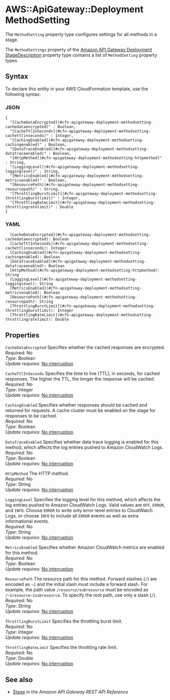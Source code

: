 # AWS::ApiGateway::Deployment MethodSetting<a name="aws-properties-apigateway-deployment-methodsetting"></a>

The `MethodSetting` property type configures settings for all methods in a stage\.

The `MethodSettings` property of the [Amazon API Gateway Deployment StageDescription](https://docs.aws.amazon.com/AWSCloudFormation/latest/UserGuide/aws-properties-apigateway-deployment-stagedescription.html) property type contains a list of `MethodSetting` property types\.

## Syntax<a name="aws-properties-apigateway-deployment-methodsetting-syntax"></a>

To declare this entity in your AWS CloudFormation template, use the following syntax:

### JSON<a name="aws-properties-apigateway-deployment-methodsetting-syntax.json"></a>

```
{
  "[CacheDataEncrypted](#cfn-apigateway-deployment-methodsetting-cachedataencrypted)" : Boolean,
  "[CacheTtlInSeconds](#cfn-apigateway-deployment-methodsetting-cachettlinseconds)" : Integer,
  "[CachingEnabled](#cfn-apigateway-deployment-methodsetting-cachingenabled)" : Boolean,
  "[DataTraceEnabled](#cfn-apigateway-deployment-methodsetting-datatraceenabled)" : Boolean,
  "[HttpMethod](#cfn-apigateway-deployment-methodsetting-httpmethod)" : String,
  "[LoggingLevel](#cfn-apigateway-deployment-methodsetting-logginglevel)" : String,
  "[MetricsEnabled](#cfn-apigateway-deployment-methodsetting-metricsenabled)" : Boolean,
  "[ResourcePath](#cfn-apigateway-deployment-methodsetting-resourcepath)" : String,
  "[ThrottlingBurstLimit](#cfn-apigateway-deployment-methodsetting-throttlingburstlimit)" : Integer,
  "[ThrottlingRateLimit](#cfn-apigateway-deployment-methodsetting-throttlingratelimit)" : Double
}
```

### YAML<a name="aws-properties-apigateway-deployment-methodsetting-syntax.yaml"></a>

```
  [CacheDataEncrypted](#cfn-apigateway-deployment-methodsetting-cachedataencrypted): Boolean
  [CacheTtlInSeconds](#cfn-apigateway-deployment-methodsetting-cachettlinseconds): Integer
  [CachingEnabled](#cfn-apigateway-deployment-methodsetting-cachingenabled): Boolean
  [DataTraceEnabled](#cfn-apigateway-deployment-methodsetting-datatraceenabled): Boolean
  [HttpMethod](#cfn-apigateway-deployment-methodsetting-httpmethod): String
  [LoggingLevel](#cfn-apigateway-deployment-methodsetting-logginglevel): String
  [MetricsEnabled](#cfn-apigateway-deployment-methodsetting-metricsenabled): Boolean
  [ResourcePath](#cfn-apigateway-deployment-methodsetting-resourcepath): String
  [ThrottlingBurstLimit](#cfn-apigateway-deployment-methodsetting-throttlingburstlimit): Integer
  [ThrottlingRateLimit](#cfn-apigateway-deployment-methodsetting-throttlingratelimit): Double
```

## Properties<a name="aws-properties-apigateway-deployment-methodsetting-properties"></a>

`CacheDataEncrypted` <a name="cfn-apigateway-deployment-methodsetting-cachedataencrypted"></a>
Specifies whether the cached responses are encrypted\.  
_Required_: No  
_Type_: Boolean  
_Update requires_: [No interruption](https://docs.aws.amazon.com/AWSCloudFormation/latest/UserGuide/using-cfn-updating-stacks-update-behaviors.html#update-no-interrupt)

`CacheTtlInSeconds` <a name="cfn-apigateway-deployment-methodsetting-cachettlinseconds"></a>
Specifies the time to live \(TTL\), in seconds, for cached responses\. The higher the TTL, the longer the response will be cached\.  
_Required_: No  
_Type_: Integer  
_Update requires_: [No interruption](https://docs.aws.amazon.com/AWSCloudFormation/latest/UserGuide/using-cfn-updating-stacks-update-behaviors.html#update-no-interrupt)

`CachingEnabled` <a name="cfn-apigateway-deployment-methodsetting-cachingenabled"></a>
Specifies whether responses should be cached and returned for requests\. A cache cluster must be enabled on the stage for responses to be cached\.  
_Required_: No  
_Type_: Boolean  
_Update requires_: [No interruption](https://docs.aws.amazon.com/AWSCloudFormation/latest/UserGuide/using-cfn-updating-stacks-update-behaviors.html#update-no-interrupt)

`DataTraceEnabled` <a name="cfn-apigateway-deployment-methodsetting-datatraceenabled"></a>
Specifies whether data trace logging is enabled for this method, which affects the log entries pushed to Amazon CloudWatch Logs\.  
_Required_: No  
_Type_: Boolean  
_Update requires_: [No interruption](https://docs.aws.amazon.com/AWSCloudFormation/latest/UserGuide/using-cfn-updating-stacks-update-behaviors.html#update-no-interrupt)

`HttpMethod` <a name="cfn-apigateway-deployment-methodsetting-httpmethod"></a>
The HTTP method\.  
_Required_: No  
_Type_: String  
_Update requires_: [No interruption](https://docs.aws.amazon.com/AWSCloudFormation/latest/UserGuide/using-cfn-updating-stacks-update-behaviors.html#update-no-interrupt)

`LoggingLevel` <a name="cfn-apigateway-deployment-methodsetting-logginglevel"></a>
Specifies the logging level for this method, which affects the log entries pushed to Amazon CloudWatch Logs\. Valid values are `OFF`, `ERROR`, and `INFO`\. Choose `ERROR` to write only error\-level entries to CloudWatch Logs, or choose `INFO` to include all `ERROR` events as well as extra informational events\.  
_Required_: No  
_Type_: String  
_Update requires_: [No interruption](https://docs.aws.amazon.com/AWSCloudFormation/latest/UserGuide/using-cfn-updating-stacks-update-behaviors.html#update-no-interrupt)

`MetricsEnabled` <a name="cfn-apigateway-deployment-methodsetting-metricsenabled"></a>
Specifies whether Amazon CloudWatch metrics are enabled for this method\.  
_Required_: No  
_Type_: Boolean  
_Update requires_: [No interruption](https://docs.aws.amazon.com/AWSCloudFormation/latest/UserGuide/using-cfn-updating-stacks-update-behaviors.html#update-no-interrupt)

`ResourcePath` <a name="cfn-apigateway-deployment-methodsetting-resourcepath"></a>
The resource path for this method\. Forward slashes \(`/`\) are encoded as `~1` and the initial slash must include a forward slash\. For example, the path value `/resource/subresource` must be encoded as `/~1resource~1subresource`\. To specify the root path, use only a slash \(`/`\)\.  
_Required_: No  
_Type_: String  
_Update requires_: [No interruption](https://docs.aws.amazon.com/AWSCloudFormation/latest/UserGuide/using-cfn-updating-stacks-update-behaviors.html#update-no-interrupt)

`ThrottlingBurstLimit` <a name="cfn-apigateway-deployment-methodsetting-throttlingburstlimit"></a>
Specifies the throttling burst limit\.  
_Required_: No  
_Type_: Integer  
_Update requires_: [No interruption](https://docs.aws.amazon.com/AWSCloudFormation/latest/UserGuide/using-cfn-updating-stacks-update-behaviors.html#update-no-interrupt)

`ThrottlingRateLimit` <a name="cfn-apigateway-deployment-methodsetting-throttlingratelimit"></a>
Specifies the throttling rate limit\.  
_Required_: No  
_Type_: Double  
_Update requires_: [No interruption](https://docs.aws.amazon.com/AWSCloudFormation/latest/UserGuide/using-cfn-updating-stacks-update-behaviors.html#update-no-interrupt)

## See also<a name="aws-properties-apigateway-deployment-methodsetting--seealso"></a>

- [Stage](https://docs.aws.amazon.com/apigateway/latest/api/API_Stage.html) in the _Amazon API Gateway REST API Reference_
